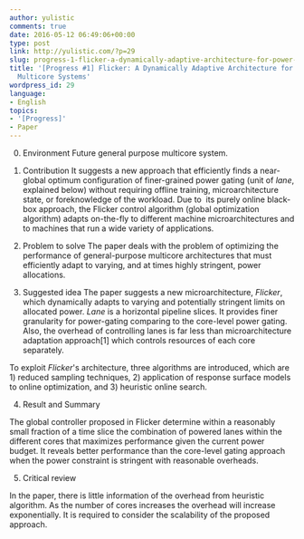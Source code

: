 ```yaml
---
author: yulistic
comments: true
date: 2016-05-12 06:49:06+00:00
type: post
link: http://yulistic.com/?p=29
slug: progress-1-flicker-a-dynamically-adaptive-architecture-for-power-limited-multicore-systems
title: '[Progress #1] Flicker: A Dynamically Adaptive Architecture for Power Limited
  Multicore Systems'
wordpress_id: 29
language:
- English
topics:
- '[Progress]'
- Paper
---
```


0. Environment
Future general purpose multicore system.

1. Contribution
It suggests a new approach that efficiently finds a near-global optimum configuration of finer-grained power gating (unit of _lane_, explained below) without requiring offline training, microarchitecture state, or foreknowledge of the workload. Due to  its purely online black-box approach, the Flicker control algorithm (global optimization algorithm) adapts on-the-fly to different machine microarchitectures and to machines that run a wide variety of applications.

2. Problem to solve
The paper deals with the problem of optimizing the performance of general-purpose multicore architectures that must efficiently adapt to varying, and at times highly stringent, power allocations.

3. Suggested idea
The paper suggests a new microarchitecture, _Flicker_, which dynamically adapts to varying and potentially stringent limits on allocated power. _Lane_ is a horizontal pipeline slices. It provides finer granularity for power-gating comparing to the core-level power gating. Also, the overhead of controlling lanes is far less than microarchitecture adaptation approach[1] which controls resources of each core separately.

To exploit _Flicker_'s architecture, three algorithms are introduced, which are 1) reduced sampling techniques, 2) application of response surface models to online optimization, and 3) heuristic online search.

4. Result and Summary

The global controller proposed in Flicker determine within a reasonably small fraction of a time slice the combination of powered lanes within the different cores that maximizes performance given the current power budget. It reveals better performance than the core-level gating approach when the power constraint is stringent with reasonable overheads.

5. Critical review

In the paper, there is little information of the overhead from heuristic algorithm. As the number of cores increases the overhead will increase exponentially. It is required to consider the scalability of the proposed approach.
